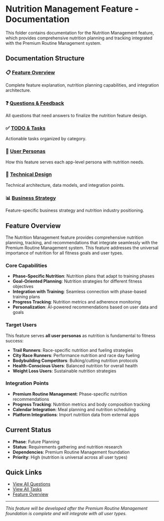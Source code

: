 # Nutrition Management Feature - Documentation

This folder contains documentation for the Nutrition Management feature, which provides comprehensive nutrition planning and tracking integrated with the Premium Routine Management system.

## Documentation Structure

### 📋 [Feature Overview](./feature-overview.md)

Complete feature explanation, nutrition planning capabilities, and integration architecture.

### ❓ [Questions & Feedback](./questions.md)

All questions that need answers to finalize the nutrition feature design.

### ✅ [TODO & Tasks](./todo.md)

Actionable tasks organized by category.

### 🎯 [User Personas](./user-personas.md)

How this feature serves each app-level persona with nutrition needs.

### 🔧 [Technical Design](./technical-design.md)

Technical architecture, data models, and integration points.

### 📊 [Business Strategy](./business-strategy.md)

Feature-specific business strategy and nutrition industry positioning.

## Feature Overview

The Nutrition Management feature provides comprehensive nutrition planning, tracking, and recommendations that integrate seamlessly with the Premium Routine Management system. This feature addresses the universal importance of nutrition for all fitness goals and user types.

### Core Capabilities

- **Phase-Specific Nutrition**: Nutrition plans that adapt to training phases
- **Goal-Oriented Planning**: Nutrition strategies for different fitness objectives
- **Integration with Training**: Seamless connection with phase-based training plans
- **Progress Tracking**: Nutrition metrics and adherence monitoring
- **Personalization**: AI-powered recommendations based on user data and goals

### Target Users

This feature serves **all user personas** as nutrition is fundamental to fitness success:

- **Trail Runners**: Race-specific nutrition and fueling strategies
- **City Race Runners**: Performance nutrition and race day fueling
- **Bodybuilding Competitors**: Bulking/cutting nutrition protocols
- **Health-Conscious Users**: Balanced nutrition for overall health
- **Weight Loss Users**: Sustainable nutrition strategies

### Integration Points

- **Premium Routine Management**: Phase-specific nutrition recommendations
- **Progress Tracking**: Nutrition metrics and body composition tracking
- **Calendar Integration**: Meal planning and nutrition scheduling
- **Platform Integrations**: Import nutrition data from external apps

## Current Status

- **Phase**: Future Planning
- **Status**: Requirements gathering and nutrition research
- **Dependencies**: Premium Routine Management foundation
- **Priority**: High (nutrition is universal across all user types)

## Quick Links

- [View All Questions](./questions.md)
- [View All Tasks](./todo.md)
- [Feature Overview](./feature-overview.md)

---

_This feature will be developed after the Premium Routine Management foundation is complete and will integrate with all user types._
